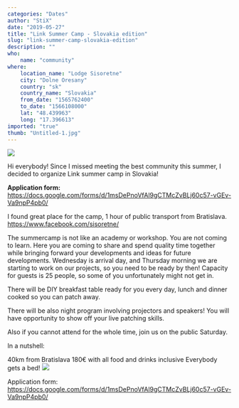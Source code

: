 ```yaml
---
categories: "Dates"
author: "StiX"
date: "2019-05-27"
title: "Link Summer Camp - Slovakia edition"
slug: "link-summer-camp-slovakia-edition"
description: ""
who: 
    name: "community"
where: 
    location_name: "Lodge Sisoretne"
    city: "Dolne Oresany"
    country: "sk"
    country_name: "Slovakia"
    from_date: "1565762400"
    to_date: "1566108000"
    lat: "48.439963"
    long: "17.396613"
imported: "true"
thumb: "Untitled-1.jpg"
---
```



![](Untitled-1.jpg) 

Hi everybody!
Since I missed meeting the best community this summer, I decided to organize Link summer camp in Slovakia!

**Application form:**  <https://docs.google.com/forms/d/1msDePnoVfAl9gCTMcZvBLj60c57-vGEv-Va9npP4pb0/>

I found great place for the camp, 1 hour of public transport from Bratislava.
https://www.facebook.com/sisoretne/

The summercamp is not like an academy or workshop. You are not coming to learn. Here you are coming to share and spend quality time together while bringing forward your developments and ideas for future developments.
Wednesday is arrival day, and Thursday morning we are starting to work on our projects, so you need to be ready by then!
Capacity for guests is 25 people, so some of you unfortunately might not get in.

There will be DIY breakfast table ready for you every day, lunch and dinner cooked so you can patch away.

There will be also night program involving projectors and speakers! You will have opportunity to show off your live patching skills.

Also if you cannot attend for the whole time, join us on the public Saturday.

In a nutshell:

40km from Bratislava
180€ with all food and drinks inclusive
Everybody gets a bed!
![](Untitled-2.jpg) 





Application form:  <https://docs.google.com/forms/d/1msDePnoVfAl9gCTMcZvBLj60c57-vGEv-Va9npP4pb0/>